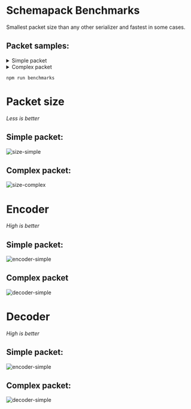 # Schemapack Benchmarks

Smallest packet size than any other serializer and fastest in some cases.

## Packet samples:

<details>
  <summary>Simple packet</summary>

```json
{
  "health": 4000,
  "jumping": false,
  "position": [-540, 343, 1201],
  "attributes": { "str": 87, "agi": 42, "int": 22 }
}
```

</details>

<details>
  <summary>Complex packet</summary>

```json
{
  "_id": "5d93b9d70cbdf21c0c6f56bb",
  "index": 0,
  "guid": "4c63d6bb-0680-4b2d-9343-919c9892d837",
  "isActive": false,
  "balance": 3312.84,
  "picture": "http://placehold.it/32x32",
  "age": 36,
  "eyeColor": "brown",
  "name": {
    "first": "Clements",
    "last": "Alford"
  },
  "range": [0, 1, 2, 3, 4, 5, 6, 7, 8, 9],
  "friends": [
    {
      "id": 0,
      "name": "Caldwell Martin"
    },
    {
      "id": 1,
      "name": "Ora Gould"
    },
    {
      "id": 2,
      "name": "Beryl Haney"
    }
  ]
}
```

</details>

```shell
npm run benchmarks
```

# Packet size

_Less is better_

## Simple packet:

![size-simple](./charts/Packet%20size-simplePacket-benchmark.png)

## Complex packet:

![size-complex](./charts/Packet%20size-complexPacket-benchmark.png)

# Encoder

_High is better_

## Simple packet:

![encoder-simple](./charts/Encoder%20Op-sec-simplePacket-benchmark.png)

## Complex packet

![decoder-simple](./charts/Encoder%20Op-sec-complexPacket-benchmark.png)

# Decoder

_High is better_

## Simple packet:

![encoder-simple](./charts/Decoder%20Op-sec-simplePacket-benchmark.png)

## Complex packet:

![decoder-simple](./charts/Decoder%20Op-sec-complexPacket-benchmark.png)
